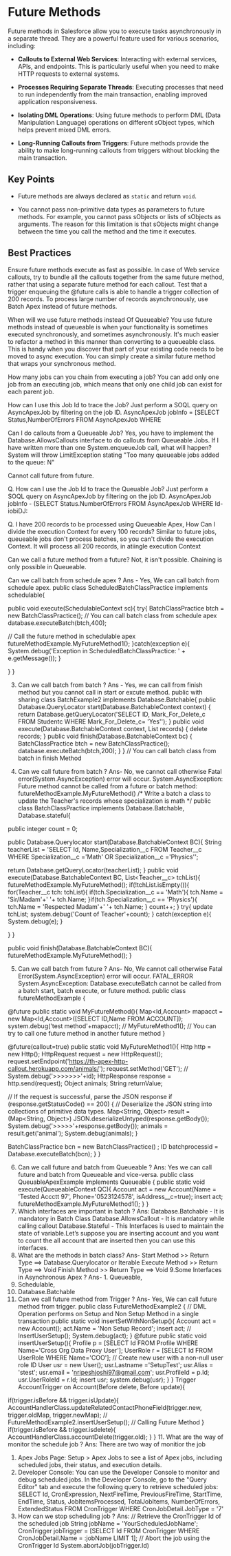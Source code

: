 # Future Methods

Future methods in Salesforce allow you to execute tasks asynchronously in a separate thread. They are a powerful feature used for various scenarios, including:

- **Callouts to External Web Services**: Interacting with external services, APIs, and endpoints. This is particularly useful when you need to make HTTP requests to external systems.

- **Processes Requiring Separate Threads**: Executing processes that need to run independently from the main transaction, enabling improved application responsiveness.

- **Isolating DML Operations**: Using future methods to perform DML (Data Manipulation Language) operations on different sObject types, which helps prevent mixed DML errors.

- **Long-Running Callouts from Triggers**: Future methods provide the ability to make long-running callouts from triggers without blocking the main transaction.

## Key Points

- Future methods are always declared as `static` and return `void`.

- You cannot pass non-primitive data types as parameters to future methods. For example, you cannot pass sObjects or lists of sObjects as arguments. The reason for this limitation is that sObjects might change between the time you call the method and the time it executes.

## Best Practices 
Ensure future methods execute as fast as possible.
In case of Web service callouts, try to bundle all the callouts together from the same  future method, rather that using a separate future method for each callout.
Test that a trigger enqueuing the @future calls is able to handle a trigger collection of
200 records.
To process large number of records asynchronously, use Batch Apex instead of future
methods.

When will we use future methods instead Of Queueable?
You use future methods instead of queueable is when your functionality is
sometimes executed synchronously, and sometimes asynchronously. It's
much easier to refactor a method in this manner than converting to a
queueable class. This is handy when you discover that part of your existing
code needs to be moved to async execution. You can simply create a similar
future method that wraps your synchronous method.

How many jobs can you chain from executing a job?
You can add only one job from an executing job, which means that only one
child job can exist for each parent job.

How can I use this Job ld to trace the Job?
Just perform a SOQL query on AsyncApexJob by filtering on the job ID.
AsyncApexJob joblnfo = [SELECT Status,NumberOfErrors FROM
AsyncApexJob WHERE

Can I do callouts from a Queueable Job?
Yes, you have to implement the Database.AllowsCallouts interface to do
callouts from Queueable Jobs.
If I have written more than one System.enqueueJob call, what will happen?
System will throw LimitException stating "Too many queueable jobs added to
the queue: N"

Cannot call future from future.

Q. How can I use the Job ld to trace the Queuable Job?
Just perform a SOQL query on AsyncApexJob by filtering on the job ID.
AsyncApexJob joblnfo - (SELECT Status.NumberOfErrors FROM AsyncApexJob WHERE ld-iobiDJ:

Q. I have 200 records to be processed using Queueable Apex, How Can I divide the
execution Context for every 100 records?
Similar to future jobs, queueable jobs don't process batches, so you can't divide the
execution Context. It will process all 200 records, in atiingle execution Context 

Can we call a future method from a future?
Not, it isn't possible. Chaining is only possible in Queueable.

Can we call batch from schedule apex ?
 Ans - Yes, We can call batch from schedule apex.
public class ScheduledBatchClassPractice implements schedulable{
 
 public void execute(SchedulableContext sc){
 try{
BatchClassPractice btch = new BatchClassPractice(); // You can call batch class from schedule apex
 database.executeBatch(btch,400);
 
 // Call the future method in schedulable apex
 futureMethodExample.MyFutureMethod1();
 }catch(exception e){
 System.debug('Exception in ScheduledBatchClassPractice: ' + e.getMessage());
 }
 
 }
}

3. Can we call batch from batch ?
Ans - Yes, we can call from finish method but you cannot call in start or excute method.
 public with sharing class BatchExample2 implements Database.Batchable<sObject>{
 public Database.QueryLocator start(Database.BatchableContext context) {
 return Database.getQueryLocator('SELECT ID, Mark_For_Delete_c FROM Studentc WHERE 
Mark_For_Delete_c= \'Yes\'');
 }
 public void execute(Database.BatchableContext context, List<SObject> records)
 {
 delete records;
 }
 public void finish(Database.BatchableContext bc) {
 BatchClassPractice btch = new BatchClassPractice(); 
 database.executeBatch(btch,200);
 }
 }
 // You can call batch class from batch in finish Method


4. Can we call future from batch ?
Ans- No, we cannot call otherwise Fatal error(System.AsyncException) error will occur.
 System.AsyncException: Future method cannot be called from a future or batch method: 
 futureMethodExample.MyFutureMethod()
 /* Write a batch a class to update the Teacher's records whose specialization is math */
public class BatchClassPractice implements Database.Batchable<Sobject>, Database.stateful{
 
 public integer count = 0;
 
 public Database.Querylocator start(Database.BatchableContext BC){
 String teacherList = 'SELECT Id, Name,Specialization__c FROM Teacher__c WHERE Specialization__c
=\'Math\' OR Specialization__c =\'Physics\'';
 
 return Database.getQueryLocator(teacherList);
 }
 public void execute(Database.BatchableContext BC, List<Teacher__c> tchList){
 futureMethodExample.MyFutureMethod();
 if(!tchList.isEmpty()){
 for(Teacher__c tch: tchList){
 if(tch.Specialization__c == 'Math'){
 tch.Name = 'Sir/Madam'+' '+ tch.Name;
 }if(tch.Specialization__c == 'Physics'){
 tch.Name = 'Respected Madam'+' '+ tch.Name;
 }
 count++;
 }
 try{
 update tchList;
 system.debug('Count of Teacher'+count);
 }
 catch(exception e){
 System.debug(e);
 }
 
 }
 }
 
 public void finish(Database.BatchableContext BC){
 futureMethodExample.MyFutureMethod();
 }


 5. Can we call batch from future ?
 Ans- No, We cannot call otherwise Fatal Error(System.AsyncException) error will occur.
 FATAL_ERROR System.AsyncException: Database.executeBatch cannot be called from a batch start,
 batch execute, or future method.
public class futureMethodExample {
 
 @future
 public static void MyFutureMethod(){
 Map<Id,Account> mapacct = new Map<Id,Account>([SELECT ID,Name FROM ACCOUNT]);
 system.debug('test method'+mapacct);
 // MyFutureMethod1(); // You can try to call one future method in another future method
 }
 
 @future(callout=true)
 public static void MyFutureMethod1(){
 Http http = new Http();
 HttpRequest request = new HttpRequest();
 request.setEndpoint('https://th-apex-http-callout.herokuapp.com/animals/');
 request.setMethod('GET');
 // System.debug('>>>>>>>'+id);
 HttpResponse response = http.send(request);
 Object animals;
 String returnValue;
 
 // If the request is successful, parse the JSON response
 if (response.getStatusCode() == 200) {
 // Deserialize the JSON string into collections of primitive data types.
 Map<String, Object> result = (Map<String, Object>) JSON.deserializeUntyped(response.getBody());
 System.debug('>>>>>'+response.getBody());
 animals = result.get('animal');
 System.debug(animals);
 }
 
 BatchClassPractice bcn = new BatchClassPractice() ;
 ID batchprocessid = Database.executeBatch(bcn);
 }
}

6. Can we call future and batch from Queueable ?
Ans: Yes we can call future and batch from Queueable and vice-versa.
public class QueuableApexExample implements Queueable {
public static void execute(QueueableContext QC){
Account act = new Account(Name = 'Tested Accctt 97', Phone='0523124578',
isAddress__c=true);
insert act;
futureMethodExample.MyFutureMethod1();
}
}
7. Which interfaces are important in batch ?
Ans: Database.Batchable - It is mandatory in Batch Class
Database.AllowsCallout - It is mandatory while calling callout
Database.Stateful - This Interfaces is used to maintain the state of variable.Let’s
suppose you are inserting account and you want to count the all account that
are inserted then you can use this interfaces.
8. What are the methods in batch class?
Ans- Start Method >> Return Type ==> Database.Querylocator or Iterable
Execute Method >> Return Type ==> Void
Finish Method >> Return Type ==> Void
9.Some Interfaces in Asynchronous Apex ?
Ans- 1. Queueable,
2. Schedulable,
3. Database.Batchable
10. Can we call future method from Trigger ?
Ans- Yes, We can call future method from trigger.
public class FutureMethodExample2 {
// DML Operation performs on Setup and Non Setup Method in a single transaction
public static void insertSetWithNonSetup(){
Account act = new Account();
act.Name = 'Non Setup Record';
insert act;
//
InsertUserSetup();
System.debug(act);
}
@future
public static void insertUserSetup(){
Profile p = [SELECT Id FROM Profile WHERE Name='Cross Org Data Proxy User'];
UserRole r = [SELECT Id FROM UserRole WHERE Name='COO'];
// Create new user with a non-null user role ID
User usr = new User();
usr.Lastname ='SetupTest';
usr.Alias = 'stest';
usr.email = 'nripeshjoshi97@gmail.com';
usr.ProfileId = p.Id;
usr.UserRoleId = r.Id;
insert usr;
system.debug(usr);
}
}
Trigger AccountTrigger on Account(Before delete, Before update){
 
 if(trigger.isBefore && trigger.isUpdate){
 AccountHandlerClass.updateRelatedContactPhoneField(trigger.new, trigger.oldMap,
 trigger.newMap);
 // FutureMethodExample2.insertUserSetup(); // Calling Future Method
 }
 if(trigger.isBefore && trigger.isdelete){
 AccountHandlerClass.accountDelete(trigger.old);
 }
}
 11. What are the way of monitor the schedule job ?
 Ans: There are two way of monitior the job
 
 1. Apex Jobs Page:
Setup > Apex Jobs to see a list of Apex jobs, including scheduled jobs, their status, and
execution details.
 2. Developer Console:
You can use the Developer Console to monitor and debug scheduled jobs. In the Developer
Console, go to the "Query Editor" tab and execute the following query to retrieve scheduled
jobs:
 SELECT Id, CronExpression, NextFireTime, PreviousFireTime, StartTime, EndTime, Status, 
 JobItemsProcessed, TotalJobItems, NumberOfErrors, ExtendedStatus FROM CronTrigger 
 WHERE CronJobDetail.JobType = '7'
12. How can we stop scheduling job ?
 Ans: // Retrieve the CronTrigger Id of the scheduled job String jobName = 'YourScheduledJobName';
 CronTrigger jobTrigger = [SELECT Id FROM CronTrigger WHERE CronJobDetail.Name = :jobName
 LIMIT 1];
 // Abort the job using the CronTrigger Id
 System.abortJob(jobTrigger.Id)